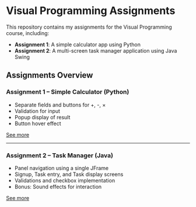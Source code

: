 # Visual Programming Assignments

This repository contains my assignments for the Visual Programming course, including:

- **Assignment 1**: A simple calculator app using Python
- **Assignment 2**: A multi-screen task manager application using Java Swing

## Assignments Overview

### Assignment 1 – Simple Calculator (Python)

- Separate fields and buttons for +, -, ×
- Validation for input
- Popup display of result
- Button hover effect

[See more](/Assignment1_SimpleCalculator/README.md)

---

### Assignment 2 – Task Manager (Java)

- Panel navigation using a single JFrame
- Signup, Task entry, and Task display screens
- Validations and checkbox implementation
- Bonus: Sound effects for interaction

[See more](./Assignment2_TaskApp/README.md)
